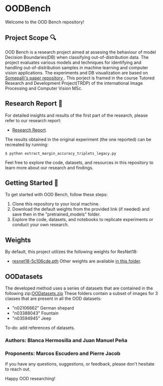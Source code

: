 # OODBench

Welcome to the OOD Bench repository!

## Project Scope 🔍
OOD Bench is a research project aimed at assesing the behaviour of model Decision Boundaries(DB) when classifying out-of-distribution data. The project evaluates various models and techniques for identifying and handling out-of-distribution samples in machine learning and computer vision applications. The experiments and DB visualization are based on  [Somepalli's paper repository ](https://drive.google.com/file/d/1Wa8tBWWWK3QZuKe1GADxhvniGDOPldNy/view?usp=sharing). This porject is framed in the course Tutored Research and Development Project(TRDP) of the international Image Processing and Computer Vision MSc. 

## Research Report 📑
For detailed insights and results of the first part of the research, please refer to our research report:
- [Research Report](https://drive.google.com/file/d/1Wa8tBWWWK3QZuKe1GADxhvniGDOPldNy/view?usp=sharing).

The results obtained in the original experiment (the one reported) can be recreated by running:

```
$ python extract_margin_accuracy_triplets_legacy.py
```

Feel free to explore the code, datasets, and resources in this repository to learn more about our research and findings.

## Getting Started 👣
To get started with OOD Bench, follow these steps:

1. Clone this repository to your local machine.
2. Download the default weights from the provided link (if needed) and save then in the "pretrained_models" folder.
3. Explore the code, datasets, and notebooks to replicate experiments or conduct your own research.

## Weights
By default, this project utilizes the following weights for ResNet18:
- [resnet18-5c106cde.pth](https://drive.google.com/file/d/1aiHE_pdOsiX0_gVrZhZAB8gNbOpC_iHq/view?usp=sharing)
Other weights are avaliable [in this folder](https://drive.google.com/drive/folders/1xPCseAqVNC7R9D5cfkSwe_mJWivzOFwM?usp=sharing).

## OODatasets
The developed method uses a series of datasets that are contained in the following zip:[OODatasets.zip](https://drive.google.com/file/d/1L-1qM3Gkod0Vw2JlwfDEsrFukCSqCLxi/view?usp=sharing)
These folders contain a subset of images for 3 classes that are present in all the OOD datasets:

- "n02106662"  German shepard
- "n03388043"  Fountain
- "n03594945"  Jeep

To-do: add references of datasets.

### Authors: Blanca Hermosilla and Juan Manuel Peña
### Proponents: Marcos Escudero and Pierre Jacob


If you have any questions, suggestions, or feedback, please don't hesitate to reach out.

Happy OOD researching!
